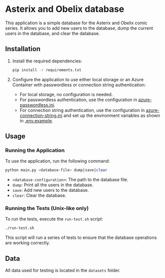 # Asterix and Obelix database

This application is a simple database for the Asterix and Obelix comic series. It allows you to add new users to the database, dump the current users in the database, and clear the database.

## Installation

1. Install the required dependencies:
    ```bash
    pip install -r requirements.txt
    ```

2. Configure the application to use either local storage or an Azure Container with passwordless or connection string authentication:
    - For local storage, no configuration is needed.
    - For passwordless authentication, use the configuration in [azure-passwordless.ini](./azure-passwordless.ini).
    - For connection string authentication, use the configuration in [azure-connection-string.ini](./azure-connection-string.ini) and set up the environment variables as shown in [.env.example](.env.example).

## Usage

### Running the Application

To use the application, run the following command:
```bash
python main.py <database-file> dump|save|clear
```
- `<database-configuration>`: The path to the database file.
- `dump`: Print all the users in the database.
- `save`: Add new users to the database.
- `clear`: Clear the database.

### Running the Tests (Unix-like only)

To run the tests, execute the `run-test.sh` script:
```bash
./run-test.sh
```
This script will run a series of tests to ensure that the database operations are working correctly.

## Data

All data used for testing is located in the `datasets` folder.
